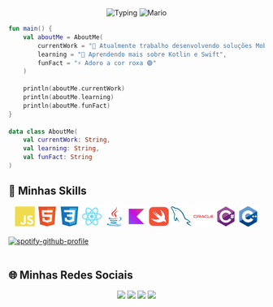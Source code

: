 <div align="center">
 <img src="https://readme-typing-svg.herokuapp.com?font=Poppins&weight=500&size=35&pause=2000&color=6C0AD9&center=true&random=false&width=435&lines=Oi!+Eu+sou+Davizukss!" alt="Typing" />
 <img src="https://i.pinimg.com/originals/ef/03/49/ef03498a3d6613e106ffb10e052e990a.gif" alt="Mario" height="60" width="60"/>
</div>

```kotlin
fun main() {
    val aboutMe = AboutMe(
        currentWork = "🔭 Atualmente trabalho desenvolvendo soluções Mobile",
        learning = "🌱 Aprendendo mais sobre Kotlin e Swift",
        funFact = "⚡ Adoro a cor roxa 🟣"
    )
    
    println(aboutMe.currentWork)
    println(aboutMe.learning)
    println(aboutMe.funFact)
}

data class AboutMe(
    val currentWork: String,
    val learning: String,
    val funFact: String
)
```
## 🚀 Minhas Skills

<div align="center">
    <img src="https://raw.githubusercontent.com/devicons/devicon/master/icons/javascript/javascript-plain.svg" alt="JavaScript" height="40" width="40">
    <img src="https://raw.githubusercontent.com/devicons/devicon/master/icons/html5/html5-original.svg" alt="HTML5" height="40" width="40">
    <img src="https://raw.githubusercontent.com/devicons/devicon/master/icons/css3/css3-original.svg" alt="CSS3" height="40" width="40">
    <img src="https://raw.githubusercontent.com/devicons/devicon/master/icons/react/react-original.svg" alt="React" height="40" width="40">
    <img src="https://raw.githubusercontent.com/devicons/devicon/master/icons/java/java-original.svg" alt="Java" height="40" width="40">
    <img src="https://raw.githubusercontent.com/devicons/devicon/master/icons/kotlin/kotlin-original.svg" alt="Kotlin" height="40" width="40">
    <img src="https://raw.githubusercontent.com/devicons/devicon/master/icons/swift/swift-original.svg" alt="Swift" height="40" width="40">
    <img src="https://raw.githubusercontent.com/devicons/devicon/master/icons/mysql/mysql-original.svg" alt="SQL" height="40" width="40">
    <img src="https://raw.githubusercontent.com/devicons/devicon/master/icons/oracle/oracle-original.svg" alt="Oracle" height="40" width="40">
    <img src="https://raw.githubusercontent.com/devicons/devicon/master/icons/csharp/csharp-original.svg" alt="C#" height="40" width="40">
    <img src="https://raw.githubusercontent.com/devicons/devicon/master/icons/cplusplus/cplusplus-original.svg" alt="C++" height="40" width="40">
</div>
<br>
<a href="https://spotify-github-profile.vercel.app/api/view?uid=31xpxag2vrv2jhiufbogqwf56b6a&redirect=true">
  <img src="https://spotify-github-profile.vercel.app/api/view?uid=31xpxag2vrv2jhiufbogqwf56b6a&cover_image=true&theme=novatorem&show_offline=false&background_color=000000&interchange=false&bar_color=53b14f&bar_color_cover=false" alt="spotify-github-profile">
</a>
<br>
<br>

## 🌐 Minhas Redes Sociais

<div align="center">
  <a href="https://instagram.com/davizuks" target="_blank" style="text-decoration:none;">
    <img src="https://img.shields.io/badge/-Instagram-%23E4405F?style=for-the-badge&logo=instagram&logoColor=white">
  </a>
  <a href="https://www.twitch.tv/davizuks" target="_blank" style="text-decoration:none;">
    <img src="https://img.shields.io/badge/Twitch-9146FF?style=for-the-badge&logo=twitch&logoColor=white">
  </a>
  <a href="mailto:davivarelladev@gmail.com" style="text-decoration:none;">
    <img src="https://img.shields.io/badge/-Gmail-%23333?style=for-the-badge&logo=gmail&logoColor=white">
  </a>
  <a href="https://www.linkedin.com/in/davivarella/" target="_blank" style="text-decoration:none;">
    <img src="https://img.shields.io/badge/-LinkedIn-%230077B5?style=for-the-badge&logo=linkedin&logoColor=white">
  </a>
</div>
